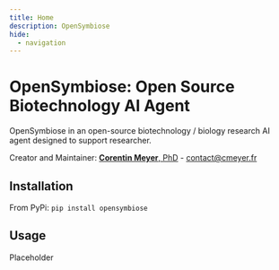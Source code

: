 ```yaml
---
title: Home
description: OpenSymbiose
hide:
  - navigation
---
```


# OpenSymbiose: Open Source Biotechnology AI Agent

OpenSymbiose in an open-source biotechnology / biology research AI agent designed to support researcher.

Creator and Maintainer: [**Corentin Meyer**, PhD](https://cmeyer.fr/) - <contact@cmeyer.fr>

## Installation

From PyPi: `pip install opensymbiose`

## Usage

Placeholder
